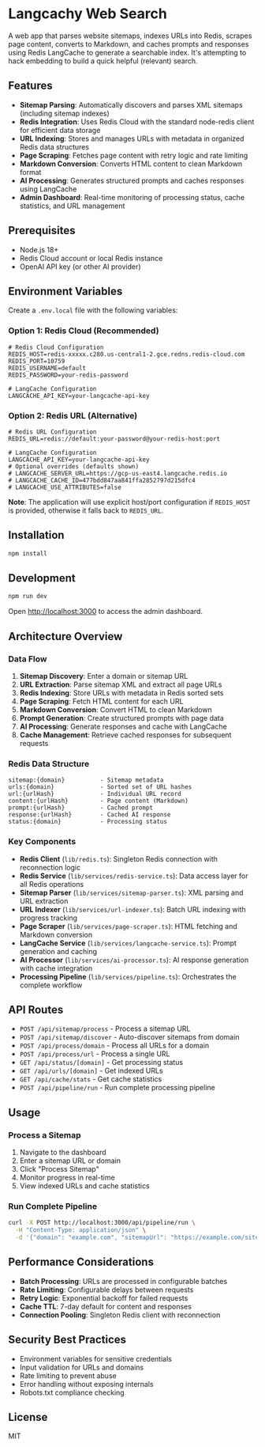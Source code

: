 # Langcachy Web Search

A web app that parses website sitemaps, indexes URLs into Redis, scrapes page content, converts to Markdown, and caches prompts and responses using Redis LangCache to generate a searchable index. It's attempting to hack embedding to build a quick helpful (relevant) search.

## Features

- **Sitemap Parsing**: Automatically discovers and parses XML sitemaps (including sitemap indexes)
- **Redis Integration**: Uses Redis Cloud with the standard node-redis client for efficient data storage
- **URL Indexing**: Stores and manages URLs with metadata in organized Redis data structures
- **Page Scraping**: Fetches page content with retry logic and rate limiting
- **Markdown Conversion**: Converts HTML content to clean Markdown format
- **AI Processing**: Generates structured prompts and caches responses using LangCache
- **Admin Dashboard**: Real-time monitoring of processing status, cache statistics, and URL management

## Prerequisites

- Node.js 18+ 
- Redis Cloud account or local Redis instance
- OpenAI API key (or other AI provider)

## Environment Variables

Create a `.env.local` file with the following variables:

### Option 1: Redis Cloud (Recommended)

```env
# Redis Cloud Configuration
REDIS_HOST=redis-xxxxx.c280.us-central1-2.gce.redns.redis-cloud.com
REDIS_PORT=10759
REDIS_USERNAME=default
REDIS_PASSWORD=your-redis-password

# LangCache Configuration
LANGCACHE_API_KEY=your-langcache-api-key
```

### Option 2: Redis URL (Alternative)

```env
# Redis URL Configuration
REDIS_URL=redis://default:your-password@your-redis-host:port

# LangCache Configuration
LANGCACHE_API_KEY=your-langcache-api-key
# Optional overrides (defaults shown)
# LANGCACHE_SERVER_URL=https://gcp-us-east4.langcache.redis.io
# LANGCACHE_CACHE_ID=477bdd847aa841ffa2852797d215dfc4
# LANGCACHE_USE_ATTRIBUTES=false
```

**Note**: The application will use explicit host/port configuration if `REDIS_HOST` is provided, otherwise it falls back to `REDIS_URL`.

## Installation

```bash
npm install
```

## Development

```bash
npm run dev
```

Open [http://localhost:3000](http://localhost:3000) to access the admin dashboard.

## Architecture Overview

### Data Flow

1. **Sitemap Discovery**: Enter a domain or sitemap URL
2. **URL Extraction**: Parse sitemap XML and extract all page URLs
3. **Redis Indexing**: Store URLs with metadata in Redis sorted sets
4. **Page Scraping**: Fetch HTML content for each URL
5. **Markdown Conversion**: Convert HTML to clean Markdown
6. **Prompt Generation**: Create structured prompts with page data
7. **AI Processing**: Generate responses and cache with LangCache
8. **Cache Management**: Retrieve cached responses for subsequent requests

### Redis Data Structure

```
sitemap:{domain}          - Sitemap metadata
urls:{domain}             - Sorted set of URL hashes
url:{urlHash}             - Individual URL record
content:{urlHash}         - Page content (Markdown)
prompt:{urlHash}          - Cached prompt
response:{urlHash}        - Cached AI response
status:{domain}           - Processing status
```

### Key Components

- **Redis Client** (`lib/redis.ts`): Singleton Redis connection with reconnection logic
- **Redis Service** (`lib/services/redis-service.ts`): Data access layer for all Redis operations
- **Sitemap Parser** (`lib/services/sitemap-parser.ts`): XML parsing and URL extraction
- **URL Indexer** (`lib/services/url-indexer.ts`): Batch URL indexing with progress tracking
- **Page Scraper** (`lib/services/page-scraper.ts`): HTML fetching and Markdown conversion
- **LangCache Service** (`lib/services/langcache-service.ts`): Prompt generation and caching
- **AI Processor** (`lib/services/ai-processor.ts`): AI response generation with cache integration
- **Processing Pipeline** (`lib/services/pipeline.ts`): Orchestrates the complete workflow

## API Routes

- `POST /api/sitemap/process` - Process a sitemap URL
- `POST /api/sitemap/discover` - Auto-discover sitemaps from domain
- `POST /api/process/domain` - Process all URLs for a domain
- `POST /api/process/url` - Process a single URL
- `GET /api/status/[domain]` - Get processing status
- `GET /api/urls/[domain]` - Get indexed URLs
- `GET /api/cache/stats` - Get cache statistics
- `POST /api/pipeline/run` - Run complete processing pipeline

## Usage

### Process a Sitemap

1. Navigate to the dashboard
2. Enter a sitemap URL or domain
3. Click "Process Sitemap"
4. Monitor progress in real-time
5. View indexed URLs and cache statistics

### Run Complete Pipeline

```bash
curl -X POST http://localhost:3000/api/pipeline/run \
  -H "Content-Type: application/json" \
  -d '{"domain": "example.com", "sitemapUrl": "https://example.com/sitemap.xml"}'
```

## Performance Considerations

- **Batch Processing**: URLs are processed in configurable batches
- **Rate Limiting**: Configurable delays between requests
- **Retry Logic**: Exponential backoff for failed requests
- **Cache TTL**: 7-day default for content and responses
- **Connection Pooling**: Singleton Redis client with reconnection

## Security Best Practices

- Environment variables for sensitive credentials
- Input validation for URLs and domains
- Rate limiting to prevent abuse
- Error handling without exposing internals
- Robots.txt compliance checking

## License

MIT
